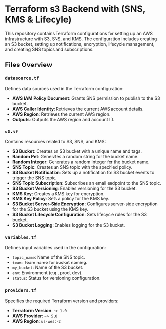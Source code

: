 # Terraform s3 Backend with (SNS, KMS & Lifecyle)

This repository contains Terraform configurations for setting up an AWS infrastructure with S3, SNS, and KMS. The configuration includes creating an S3 bucket, setting up notifications, encryption, lifecycle management, and creating SNS topics and subscriptions.

## Files Overview 

### `datasource.tf`

Defines data sources used in the Terraform configuration:
- **AWS IAM Policy Document**: Grants SNS permission to publish to the S3 bucket.
- **AWS Caller Identity**: Retrieves the current AWS account details.
- **AWS Region**: Retrieves the current AWS region.
- **Outputs**: Outputs the AWS region and account ID.

### `s3.tf`

Contains resources related to S3, SNS, and KMS:
- **S3 Bucket**: Creates an S3 bucket with a unique name and tags.
- **Random Pet**: Generates a random string for the bucket name.
- **Random Integer**: Generates a random integer for the bucket name.
- **SNS Topic**: Creates an SNS topic with the specified policy.
- **S3 Bucket Notification**: Sets up a notification for S3 bucket events to trigger the SNS topic.
- **SNS Topic Subscription**: Subscribes an email endpoint to the SNS topic.
- **S3 Bucket Versioning**: Enables versioning for the S3 bucket.
- **KMS Key**: Creates a KMS key for encryption.
- **KMS Key Policy**: Sets a policy for the KMS key.
- **S3 Bucket Server-Side Encryption**: Configures server-side encryption for the S3 bucket using the KMS key.
- **S3 Bucket Lifecycle Configuration**: Sets lifecycle rules for the S3 bucket.
- **S3 Bucket Logging**: Enables logging for the S3 bucket.

### `variables.tf`

Defines input variables used in the configuration:
- `topic_name`: Name of the SNS topic.
- `team`: Team name for bucket naming.
- `my_bucket`: Name of the S3 bucket.
- `env`: Environment (e.g., prod, dev).
- `status`: Status for versioning configuration.

### `providers.tf`

Specifies the required Terraform version and providers:
- **Terraform Version**: `~> 1.0`
- **AWS Provider**: `~> 5.0`
- **AWS Region**: `us-west-2`

